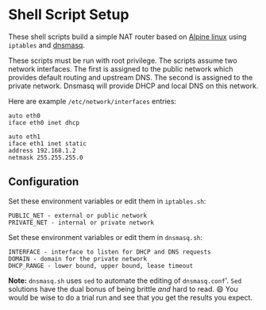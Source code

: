 # Shell Script Setup

These shell scripts build a simple NAT router based on [Alpine
linux](http://www.alpinelinux.org) using `iptables` and
[dnsmasq](http://www.thekelleys.org.uk/dnsmasq/doc.html).

These scripts must be run with root privilege. The scripts assume two network
interfaces. The first is assigned to the public network which provides default
routing and upstream DNS. The second is assigned to the private network. Dnsmasq
will provide DHCP and local DNS on this network.

Here are example `/etc/network/interfaces` entries:

    auto eth0
    iface eth0 inet dhcp

    auto eth1
    iface eth1 inet static
    address 192.168.1.2
    netmask 255.255.255.0

## Configuration

Set these environment variables or edit them in `iptables.sh`:

    PUBLIC_NET - external or public network
    PRIVATE_NET - internal or private network

Set these environment variables or edit them in `dnsmasq.sh`:

    INTERFACE - interface to listen for DHCP and DNS requests
    DOMAIN - domain for the private network
    DHCP_RANGE - lower bound, upper bound, lease timeout

**Note:** `dnsmasq.sh` uses `sed` to automate the editing of `dnsmasq.conf`'.
`Sed` solutions have the dual bonus of being brittle *and* hard to read. :smile:
You would be wise to do a trial run and see that you get the results you expect.
